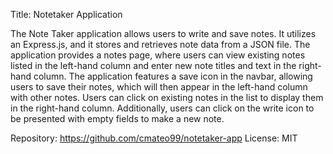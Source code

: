 Title: Notetaker Application

The Note Taker application allows users to write and save notes. It utilizes an Express.js, and it stores and retrieves note data from a JSON file.
The application provides a notes page, where users can view existing notes listed in the left-hand column and enter new note titles and text in the right-hand column. The application features a save icon in the navbar, allowing users to save their notes, which will then appear in the left-hand column with other notes. Users can click on existing notes in the list to display them in the right-hand column. Additionally, users can click on the write icon to be presented with empty fields to make a new note.


Repository: https://github.com/cmateo99/notetaker-app
License: MIT